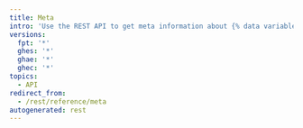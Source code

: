 ```yaml
---
title: Meta
intro: 'Use the REST API to get meta information about {% data variables.product.product_name %}, including the IP addresses of {% data variables.product.product_name %} services.'
versions:
  fpt: '*'
  ghes: '*'
  ghae: '*'
  ghec: '*'
topics:
  - API
redirect_from:
  - /rest/reference/meta
autogenerated: rest
---
```




<!-- Content after this section is automatically generated -->
